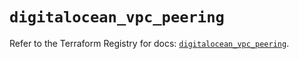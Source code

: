 # `digitalocean_vpc_peering`

Refer to the Terraform Registry for docs: [`digitalocean_vpc_peering`](https://registry.terraform.io/providers/digitalocean/digitalocean/2.59.0/docs/resources/vpc_peering).

